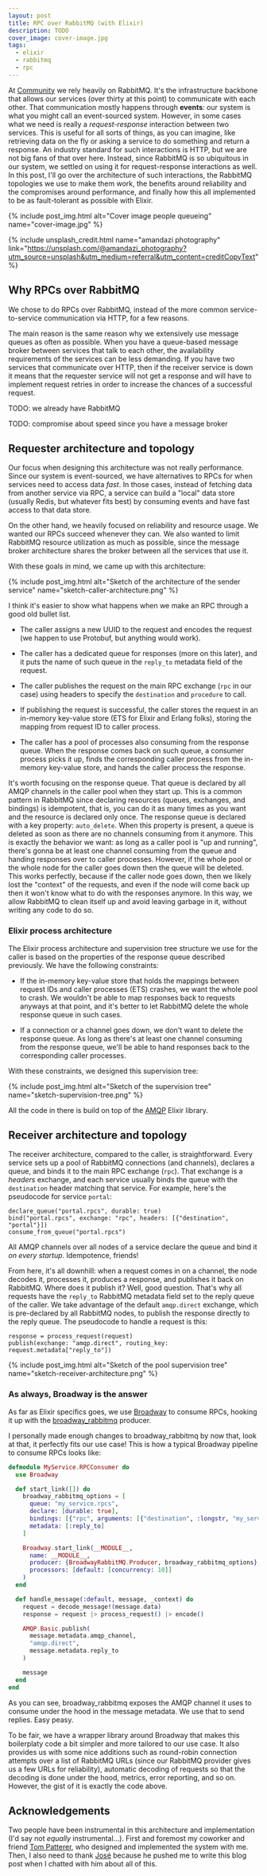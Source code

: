 ```yaml
---
layout: post
title: RPC over RabbitMQ (with Elixir)
description: TODO
cover_image: cover-image.jpg
tags:
  - elixir
  - rabbitmq
  - rpc
---
```


At [Community][community] we rely heavily on RabbitMQ. It's the infrastructure backbone that allows our services (over thirty at this point) to communicate with each other. That communication mostly happens through **events**: our system is what you might call an event-sourced system. However, in some cases what we need is really a *request-response* interaction between two services. This is useful for all sorts of things, as you can imagine, like retrieving data on the fly or asking a service to do something and return a response. An industry standard for such interactions is HTTP, but we are not big fans of that over here. Instead, since RabbitMQ is so ubiquitous in our system, we settled on using it for request-response interactions as well. In this post, I'll go over the architecture of such interactions, the RabbitMQ topologies we use to make them work, the benefits around reliability and the compromises around performance, and finally how this all implemented to be as fault-tolerant as possible with Elixir.

{% include post_img.html alt="Cover image people queueing" name="cover-image.jpg" %}

{% include unsplash_credit.html name="amandazi photography" link="https://unsplash.com/@amandazi_photography?utm_source=unsplash&utm_medium=referral&utm_content=creditCopyText" %}

## Why RPCs over RabbitMQ

We chose to do RPCs over RabbitMQ, instead of the more common service-to-service communication via HTTP, for a few reasons.

The main reason is the same reason why we extensively use message queues as often as possible. When you have a queue-based message broker between services that talk to each other, the availability requirements of the services can be less demanding. If you have two services that communicate over HTTP, then if the receiver service is down it means that the requester service will not get a response and will have to implement request retries in order to increase the chances of a successful request.

TODO: we already have RabbitMQ

TODO: compromise about speed since you have a message broker

## Requester architecture and topology

Our focus when designing this architecture was not really performance. Since our system is event-sourced, we have alternatives to RPCs for when services need to access data *fast*. In those cases, instead of fetching data from another service via RPC, a service can build a "local" data store (usually Redis, but whatever fits best) by consuming events and have fast access to that data store.

On the other hand, we heavily focused on reliability and resource usage. We wanted our RPCs succeed whenever they can. We also wanted to limit RabbitMQ resource utilization as much as possible, since the message broker architecture shares the broker between all the services that use it.

With these goals in mind, we came up with this architecture:

{% include post_img.html alt="Sketch of the architecture of the sender service" name="sketch-caller-architecture.png" %}

I think it's easier to show what happens when we make an RPC through a good old bullet list.

  * The caller assigns a new UUID to the request and encodes the request (we happen to use Protobuf, but anything would work).

  * The caller has a dedicated queue for responses (more on this later), and it puts the name of such queue in the `reply_to` metadata field of the request.

  * The caller publishes the request on the main RPC exchange (`rpc` in our case) using headers to specify the `destination` and `procedure` to call.

  * If publishing the request is successful, the caller stores the request in an in-memory key-value store (ETS for Elixir and Erlang folks), storing the mapping from request ID to caller process.

  * The caller has a pool of processes also consuming from the response queue. When the response comes back on such queue, a consumer process picks it up, finds the corresponding caller process from the in-memory key-value store, and hands the caller process the response.

It's worth focusing on the response queue. That queue is declared by all AMQP channels in the caller pool when they start up. This is a common pattern in RabbitMQ since declaring resources (queues, exchanges, and bindings) is idempotent, that is, you can do it as many times as you want and the resource is declared only once. The response queue is declared with a key property: `auto_delete`. When this property is present, a queue is deleted as soon as there are no channels consuming from it anymore. This is exactly the behavior we want: as long as a caller pool is "up and running", there's gonna be at least one channel consuming from the queue and handing responses over to caller processes. However, if the whole pool or the whole node for the caller goes down then the queue will be deleted. This works perfectly, because if the caller node goes down, then we likely lost the "context" of the requests, and even if the node will come back up then it won't know what to do with the responses anymore. In this way, we allow RabbitMQ to clean itself up and avoid leaving garbage in it, without writing any code to do so.

### Elixir process architecture

The Elixir process architecture and supervision tree structure we use for the caller is based on the properties of the response queue described previously. We have the following constraints:

  * If the in-memory key-value store that holds the mappings between request IDs and caller processes (ETS) crashes, we want the whole pool to crash. We wouldn't be able to map responses back to requests anyways at that point, and it's better to let RabbitMQ delete the whole response queue in such cases.

  * If a connection or a channel goes down, we don't want to delete the response queue. As long as there's at least one channel consuming from the response queue, we'll be able to hand responses back to the corresponding caller processes.

With these constraints, we designed this supervision tree:

{% include post_img.html alt="Sketch of the supervision tree" name="sketch-supervision-tree.png" %}

All the code in there is build on top of the [AMQP][amqp-library] Elixir library.

## Receiver architecture and topology

The receiver architecture, compared to the caller, is straightforward. Every service sets up a pool of RabbitMQ connections (and channels), declares a queue, and binds it to the main RPC exchange (`rpc`). That exchange is a *headers* exchange, and each service usually binds the queue with the `destination` header matching that service. For example, here's the pseudocode for service `portal`:

```text
declare_queue("portal.rpcs", durable: true)
bind("portal.rpcs", exchange: "rpc", headers: [{"destination", "portal"}])
consume_from_queue("portal.rpcs")
```

All AMQP channels over all nodes of a service declare the queue and bind it *on every startup*. Idempotence, friends!

From here, it's all downhill: when a request comes in on a channel, the node decodes it, processes it, produces a response, and publishes it back on RabbitMQ. Where does it publish it? Well, good question. That's why all requests have the `reply_to` RabbitMQ metadata field set to the reply queue of the caller. We take advantage of the default `amqp.direct` exchange, which is pre-declared by all RabbitMQ nodes, to publish the response directly to the reply queue. The pseudocode to handle a request is this:

```text
response = process_request(request)
publish(exchange: "amqp.direct", routing_key: request.metadata["reply_to"])
```

{% include post_img.html alt="Sketch of the pool supervision tree" name="sketch-receiver-architecture.png" %}

### As always, Broadway is the answer

As far as Elixir specifics goes, we use [Broadway][broadway] to consume RPCs, hooking it up with the [broadway_rabbitmq][] producer.

I personally made enough changes to broadway_rabbitmq by now that, look at that, it perfectly fits our use case! This is how a typical Broadway pipeline to consume RPCs looks like:

```elixir
defmodule MyService.RPCConsumer do
  use Broadway

  def start_link([]) do
    broadway_rabbitmq_options = [
      queue: "my_service.rpcs",
      declare: [durable: true],
      bindings: [{"rpc", arguments: [{"destination", :longstr, "my_service"}]}],
      metadata: [:reply_to]
    ]

    Broadway.start_link(__MODULE__,
      name: __MODULE__,
      producer: {BroadwayRabbitMQ.Producer, broadway_rabbitmq_options},
      processors: [default: [concurrency: 10]]
    )
  end

  def handle_message(:default, message, _context) do
    request = decode_message!(message.data)
    response = request |> process_request() |> encode()

    AMQP.Basic.publish(
      message.metadata.amqp_channel,
      "amqp.direct",
      message.metadata.reply_to
    )

    message
  end
end
```

As you can see, broadway_rabbitmq exposes the AMQP channel it uses to consume under the hood in the message metadata. We use that to send replies. Easy peasy.

To be fair, we have a wrapper library around Broadway that makes this boilerplaty code a bit simpler and more tailored to our use case. It also provides us with some nice additions such as round-robin connection attempts over a list of RabbitMQ URLs (since our RabbitMQ provider gives us a few URLs for reliability), automatic decoding of requests so that the decoding is done under the hood, metrics, error reporting, and so on. However, the gist of it is exactly the code above.

## Acknowledgements

Two people have been instrumental in this architecture and implementation (I'd say not *equally* instrumental...). First and foremost my coworker and friend [Tom Patterer][tom], who designed and implemented the system with me. Then, I also need to thank [José][jose] because he pushed me to write this blog post when I chatted with him about all of this.

[community]: https://www.community.com
[tom]: TODO
[jose]: https://twitter.com/josevalim?ref_src=twsrc%5Egoogle%7Ctwcamp%5Eserp%7Ctwgr%5Eauthor
[broadway]: TODO
[broadway_rabbitmq]: TODO
[amqp-library]: TODO
